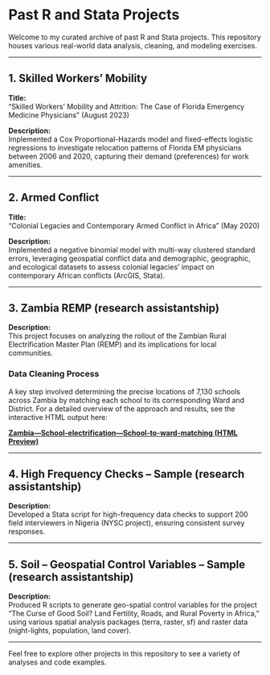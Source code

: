 # Past R and Stata Projects

Welcome to my curated archive of past R and Stata projects. This repository houses various real-world data analysis, cleaning, and modeling exercises.

---

## 1. Skilled Workers’ Mobility

**Title:**  
“Skilled Workers’ Mobility and Attrition: The Case of Florida Emergency Medicine Physicians” (August 2023)

**Description:**  
Implemented a Cox Proportional-Hazards model and fixed-effects logistic regressions to investigate relocation patterns of Florida EM physicians between 2006 and 2020, capturing their demand (preferences) for work amenities.

---

## 2. Armed Conflict

**Title:**  
“Colonial Legacies and Contemporary Armed Conflict in Africa” (May 2020)

**Description:**  
Implemented a negative binomial model with multi-way clustered standard errors, leveraging geospatial conflict data and demographic, geographic, and ecological datasets to assess colonial legacies’ impact on contemporary African conflicts (ArcGIS, Stata).

---

## 3. Zambia REMP (research assistantship)

**Description:**  
This project focuses on analyzing the rollout of the Zambian Rural Electrification Master Plan (REMP) and its implications for local communities.

### Data Cleaning Process

A key step involved determining the precise locations of 7,130 schools across Zambia by matching each school to its corresponding Ward and District. For a detailed overview of the approach and results, see the interactive HTML output here:

[**Zambia—School-electrification—School-to-ward-matching (HTML Preview)**](https://html-preview.github.io/?url=https://github.com/meite-root/past-projects/blob/db6daf70f32b950f036cec7ba66eeb22011690b3/Zambia%20REMP/Zambia---School-electrification---School-to-ward-matching.html)

---

## 4. High Frequency Checks – Sample (research assistantship)

**Description:**  
Developed a Stata script for high-frequency data checks to support 200 field interviewers in Nigeria (NYSC project), ensuring consistent survey responses.

---

## 5. Soil – Geospatial Control Variables – Sample (research assistantship)

**Description:**  
Produced R scripts to generate geo-spatial control variables for the project “The Curse of Good Soil? Land Fertility, Roads, and Rural Poverty in Africa,” using various spatial analysis packages (terra, raster, sf) and raster data (night-lights, population, land cover).

---

Feel free to explore other projects in this repository to see a variety of analyses and code examples.
